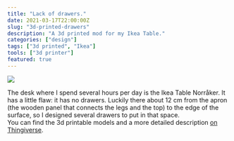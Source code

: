 ```yaml
---
title: "Lack of drawers."
date: 2021-03-17T22:00:00Z
slug: "3d-printed-drawers"
description: "A 3d printed mod for my Ikea Table."
categories: ["design"]
tags: ["3d printed", "Ikea"]
tools: ["3d printer"]
featured: true
---
```



![](/uploads/drawer1.jpg)

The desk where I spend several hours per day is the Ikea Table Norråker. It has a little flaw: it has no drawers. Luckily there about 12 cm from the apron (the wooden panel that connects the legs and the top) to the edge of the surface, so I designed several drawers to put in that space.  
You can find the 3d printable models and a more detailed description [on Thingiverse](https://www.thingiverse.com/thing:4788776 "My Thingiverse page").

